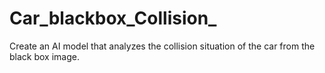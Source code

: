 # Car_blackbox_Collision_
Create an AI model that analyzes the collision situation of the car from the black box image.
